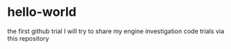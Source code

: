 # hello-world
the first github trial
I will try to share my engine investigation code trials via this repository

